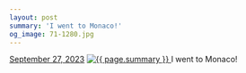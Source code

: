```yaml
---
layout: post
summary: 'I went to Monaco!'
og_image: 71-1280.jpg
---
```


<p>
  <time>
    <a href="/71">September 27, 2023</a>
  </time>
  <a href="/71">
    <img src="{{ site.assets_url }}/71-640.jpg" srcset="{{ site.assets_url }}/71-320.jpg 320w, {{ site.assets_url }}/71-640.jpg 640w, {{ site.assets_url }}/71-960.jpg 960w, {{ site.assets_url }}/71-1280.jpg 1280w" sizes="(min-width: 700px) 50vw, calc(100vw - 2rem)" alt="{{ page.summary }}" />
  </a>
  <span>I went to Monaco!</span>
</p>
